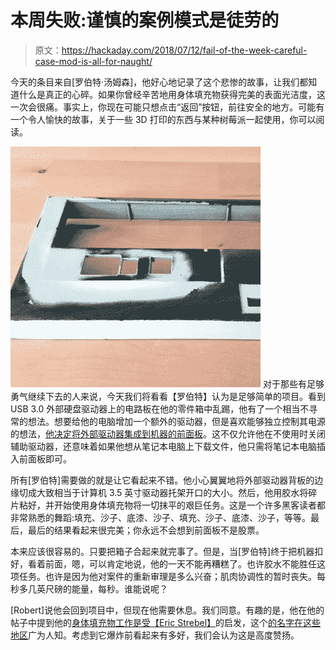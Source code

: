 # 本周失败:谨慎的案例模式是徒劳的

> 原文：<https://hackaday.com/2018/07/12/fail-of-the-week-careful-case-mod-is-all-for-naught/>

今天的条目来自[罗伯特·汤姆森]，他好心地记录了这个悲惨的故事，让我们都知道什么是真正的心碎。如果你曾经辛苦地用身体填充物获得完美的表面光洁度，这一次会很痛。事实上，你现在可能只想点击“返回”按钮，前往安全的地方。可能有一个令人愉快的故事，关于一些 3D 打印的东西与某种树莓派一起使用，你可以阅读。

[![](img/83c057a590549d85339cac3e6bedd615.png)](https://hackaday.com/wp-content/uploads/2018/06/failfront_detail.jpg) 对于那些有足够勇气继续下去的人来说，今天我们将看看【罗伯特】认为是足够简单的项目。看到 USB 3.0 外部硬盘驱动器上的电路板在他的零件箱中乱踢，他有了一个相当不寻常的想法。想要给他的电脑增加一个额外的驱动器，但是喜欢能够独立控制其电源的想法，[他决定将外部驱动器集成到机器的前面板](https://robert-tomsons.de/_text/htf.html)。这不仅允许他在不使用时关闭辅助驱动器，还意味着如果他想从笔记本电脑上下载文件，他只需将笔记本电脑插入前面板即可。

所有[罗伯特]需要做的就是让它看起来不错。他小心翼翼地将外部驱动器背板的边缘切成大致相当于计算机 3.5 英寸驱动器托架开口的大小。然后，他用胶水将碎片粘好，并开始使用身体填充物将一切抹平的艰巨任务。这是一个许多黑客读者都非常熟悉的舞蹈:填充、沙子、底漆、沙子、填充、沙子、底漆、沙子，等等。最后，最后的结果看起来很完美；你永远不会想到前面板不是股票。

本来应该很容易的。只要把箱子合起来就完事了。但是，当[罗伯特]终于把机器扣好，看着前面，嗯，可以肯定地说，他的一天不能再糟糕了。也许胶水不能胜任这项任务。也许是因为他对案件的重新审理是多么兴奋；肌肉协调性的暂时丧失。每秒多几英尺磅的能量，每秒。谁能说呢？

[Robert]说他会回到项目中，但现在他需要休息。我们同意。有趣的是，他在他的帖子中提到他的[身体填充物工作是受【Eric Strebel】](https://hackaday.com/2018/04/07/you-can-build-anything-out-of-what-is-holding-your-97-eagle-talon-together/)的启发，这个[的名字在这些地区](https://hackaday.com/2017/11/19/tips-for-basic-machining-on-a-drill-press/)广为人知。考虑到它爆炸前看起来有多好，我们会认为这是高度赞扬。